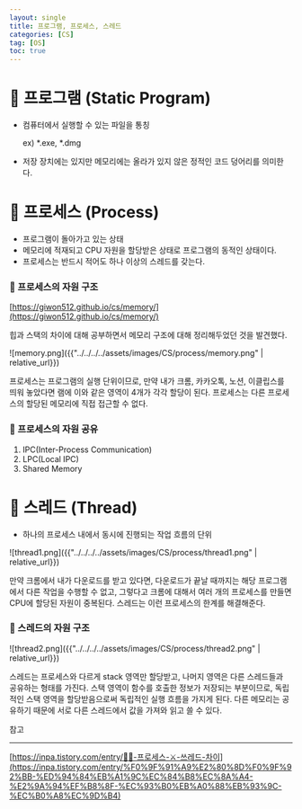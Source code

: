 ```yaml
---
layout: single
title: 프로그램, 프로세스, 스레드
categories: [CS]
tag: [OS]
toc: true
---
```


# 📘 프로그램 (Static Program)

- 컴퓨터에서 실행할 수 있는 파일을 통칭
    
    ex) *.exe, *.dmg
    
- 저장 장치에는 있지만 메모리에는 올라가 있지 않은 정적인 코드 덩어리를 의미한다.

# 📘 프로세스 (Process)

- 프로그램이 돌아가고 있는 상태
- 메모리에 적재되고 CPU 자원을 할당받은 상태로 프로그램의 동적인 상태이다.
- 프로세스는 반드시 적어도 하나 이상의 스레드를 갖는다.

### 📖 프로세스의 자원 구조

[https://giwon512.github.io/cs/memory/](https://giwon512.github.io/cs/memory/)

힙과 스택의 차이에 대해 공부하면서 메모리 구조에 대해 정리해두었던 것을 발견했다.

![memory.png]({{"../../../../assets/images/CS/process/memory.png" | relative_url}})

프로세스는 프로그램의 실행 단위이므로, 만약 내가 크롬, 카카오톡, 노션, 이클립스를 띄워 놓았다면 램에 이와 같은 영역이 4개가 각각 할당이 된다. 프로세스는 다른 프로세스의 할당된 메모리에 직접 접근할 수 없다.

### 📖 프로세스의 자원 공유

1. IPC(Inter-Process Communication)
2. LPC(Local IPC)
3. Shared Memory

# 📘 스레드 (Thread)

- 하나의 프로세스 내에서 동시에 진행되는 작업 흐름의 단위

![thread1.png]({{"../../../../assets/images/CS/process/thread1.png" | relative_url}})

만약 크롬에서 내가 다운로드를 받고 있다면, 다운로드가 끝날 때까지는 해당 프로그램에서 다른 작업을 수행할 수 없고, 그렇다고 크롬에 대해서 여러 개의 프로세스를 만들면 CPU에 할당된 자원이 중복된다. 스레드는 이런 프로세스의 한계를 해결해준다.

### 📖 스레드의 자원 구조

![thread2.png]({{"../../../../assets/images/CS/process/thread2.png" | relative_url}})

스레드는 프로세스와 다르게 stack 영역만 할당받고, 나머지 영역은 다른 스레드들과 공유하는 형태를 가진다. 스택 영역이 함수를 호출한 정보가 저장되는 부분이므로, 독립적인 스택 영역을 할당받음으로써 독립적인 실행 흐름을 가지게 된다. 다른 메모리는 공유하기 때문에 서로 다른 스레드에서 값을 가져와 읽고 쓸 수 있다.

참고

---

[https://inpa.tistory.com/entry/👩‍💻-프로세스-⚔️-쓰레드-차이](https://inpa.tistory.com/entry/%F0%9F%91%A9%E2%80%8D%F0%9F%92%BB-%ED%94%84%EB%A1%9C%EC%84%B8%EC%8A%A4-%E2%9A%94%EF%B8%8F-%EC%93%B0%EB%A0%88%EB%93%9C-%EC%B0%A8%EC%9D%B4)